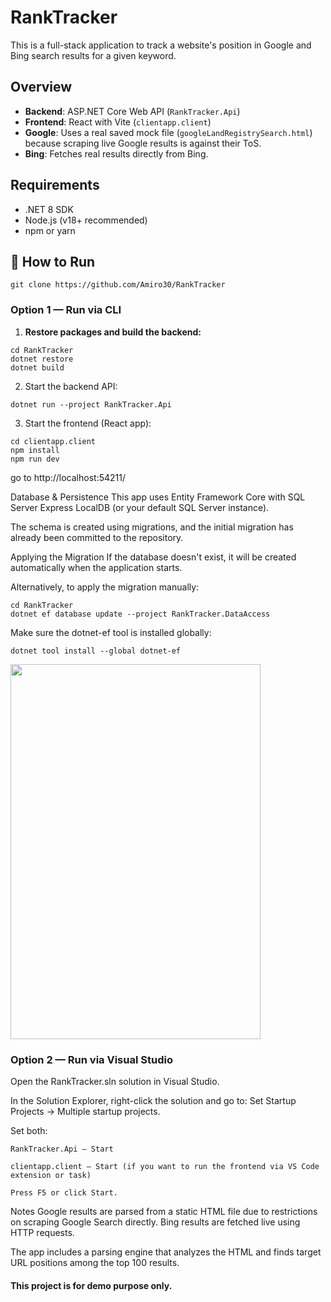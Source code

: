 ﻿# RankTracker

This is a full-stack application to track a website's position in Google and Bing search results for a given keyword.

## Overview

- **Backend**: ASP.NET Core Web API (`RankTracker.Api`)
- **Frontend**: React with Vite (`clientapp.client`)
- **Google**: Uses a real saved mock file (`googleLandRegistrySearch.html`) because scraping live Google results is against their ToS.
- **Bing**: Fetches real results directly from Bing.

## Requirements

- .NET 8 SDK
- Node.js (v18+ recommended)
- npm or yarn


## 🔧 How to Run
```
git clone https://github.com/Amiro30/RankTracker
```
### Option 1 — Run via CLI

1. **Restore packages and build the backend:**
```
cd RankTracker
dotnet restore
dotnet build
```
2. Start the backend API: 
```
dotnet run --project RankTracker.Api
```
3. Start the frontend (React app):
```
cd clientapp.client
npm install
npm run dev
```
go to  http://localhost:54211/


Database & Persistence
This app uses Entity Framework Core with SQL Server Express LocalDB (or your default SQL Server instance).

The schema is created using migrations, and the initial migration has already been committed to the repository.

Applying the Migration
If the database doesn't exist, it will be created automatically when the application starts.

Alternatively, to apply the migration manually:
```
cd RankTracker
dotnet ef database update --project RankTracker.DataAccess
```
Make sure the dotnet-ef tool is installed globally:
```
dotnet tool install --global dotnet-ef
```
<img src="https://github.com/user-attachments/assets/edcb98aa-bad8-45f1-8a16-05d50cd843c6" width="400" height="600"/>


### Option 2 — Run via Visual Studio
Open the RankTracker.sln solution in Visual Studio.

In the Solution Explorer, right-click the solution and go to: Set Startup Projects → Multiple startup projects.

Set both:
```
RankTracker.Api — Start

clientapp.client — Start (if you want to run the frontend via VS Code extension or task)

Press F5 or click Start.
```

Notes
Google results are parsed from a static HTML file due to restrictions on scraping Google Search directly.
Bing results are fetched live using HTTP requests.

The app includes a parsing engine that analyzes the HTML and finds target URL positions among the top 100 results.

#### This project is for demo purpose only.
